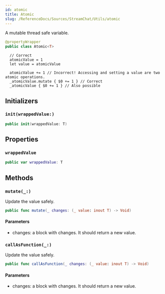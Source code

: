 ```yaml
---
id: atomic 
title: Atomic
slug: /ReferenceDocs/Sources/StreamChat/Utils/atomic
---
```


A mutable thread safe variable.

``` swift
@propertyWrapper
public class Atomic<T> 
```

> 

``` 
  // Correct
  atomicValue = 1
  let value = atomicValue

  atomicValue += 1 // Incorrect! Accessing and setting a value are two atomic operations.
  _atomicValue.mutate { $0 += 1 } // Correct
  _atomicValue { $0 += 1 } // Also possible
```

> 

## Initializers

### `init(wrappedValue:)`

``` swift
public init(wrappedValue: T) 
```

## Properties

### `wrappedValue`

``` swift
public var wrappedValue: T 
```

## Methods

### `mutate(_:)`

Update the value safely.

``` swift
public func mutate(_ changes: (_ value: inout T) -> Void) 
```

#### Parameters

  - changes: a block with changes. It should return a new value.

### `callAsFunction(_:)`

Update the value safely.

``` swift
public func callAsFunction(_ changes: (_ value: inout T) -> Void) 
```

#### Parameters

  - changes: a block with changes. It should return a new value.
